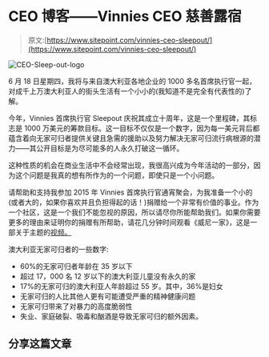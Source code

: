# CEO 博客——Vinnies CEO 慈善露宿

> 原文:[https://www.sitepoint.com/vinnies-ceo-sleepout/](https://www.sitepoint.com/vinnies-ceo-sleepout/)

![CEO-Sleep-out-logo](../Images/c7e2797c6b1513e265edce1284589199.png)

6 月 18 日星期四，我将与来自澳大利亚各地企业的 1000 多名首席执行官一起，对成千上万澳大利亚人的街头生活有一个小小的(我知道不是完全有代表性的)了解。

今年，Vinnies 首席执行官 Sleepout 庆祝其成立十周年，这是一个里程碑，其标志是 1000 万美元的筹款目标。这一目标不仅仅是一个数字，因为每一美元背后都蕴含着向无家可归者提供关键且急需的援助以及努力解决无家可归流行病根源的潜力——其公开目标是为尽可能多的人永久打破这一循环。

这种性质的机会在商业生活中不会经常出现，我很高兴成为今年活动的一部分，因为这个问题是我真的想有所作为的一个问题，即使只是一个小问题。

请帮助和支持我参加 2015 年 Vinnies 首席执行官通宵聚会，为我准备一个小的(或者大的，如果你喜欢并且负担得起的话！)捐赠给一个非常有价值的事业。作为一个社区，这是一个我们不能忽视的原因，所以请尽你所能帮助我们。如果你需要更多的理由来证明你的捐赠有所帮助，请花几分钟时间观看《威尼一家》，这是一部关于主题的[视频。](https://www.youtube.com/watch?v=JMsMgbcG41Y&feature=share&list=UUY-AYT7cW3RPeGOr09zi_dg "Vinnies Family")

澳大利亚无家可归者的一些数字:

*   60%的无家可归者年龄在 35 岁以下
*   超过 17，000 名 12 岁以下的澳大利亚儿童没有永久的家
*   17%的无家可归的澳大利亚人年龄超过 55 岁。其中，36%是妇女
*   无家可归的人比其他人更有可能遭受严重的精神健康问题
*   无家可归带来了对暴力的高度脆弱性
*   失业、家庭破裂、吸毒和酗酒是导致无家可归的额外因素。

## 分享这篇文章